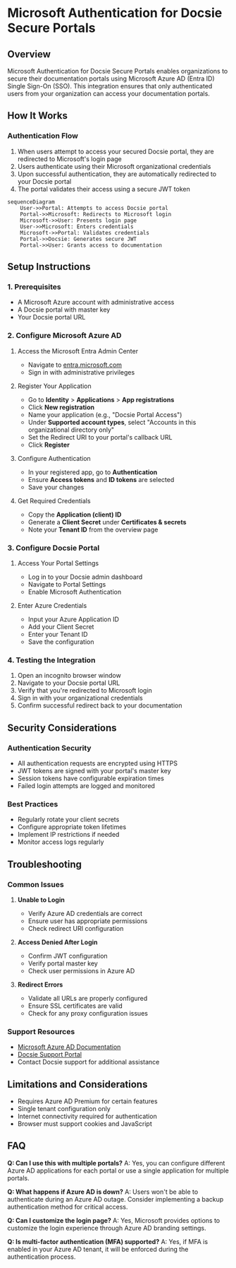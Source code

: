 # Microsoft Authentication for Docsie Secure Portals

## Overview
Microsoft Authentication for Docsie Secure Portals enables organizations to secure their documentation portals using Microsoft Azure AD (Entra ID) Single Sign-On (SSO). This integration ensures that only authenticated users from your organization can access your documentation portals.

## How It Works

### Authentication Flow
1. When users attempt to access your secured Docsie portal, they are redirected to Microsoft's login page
2. Users authenticate using their Microsoft organizational credentials
3. Upon successful authentication, they are automatically redirected to your Docsie portal
4. The portal validates their access using a secure JWT token

```mermaid
sequenceDiagram
    User->>Portal: Attempts to access Docsie portal
    Portal->>Microsoft: Redirects to Microsoft login
    Microsoft->>User: Presents login page
    User->>Microsoft: Enters credentials
    Microsoft->>Portal: Validates credentials
    Portal->>Docsie: Generates secure JWT
    Portal->>User: Grants access to documentation
```

## Setup Instructions

### 1. Prerequisites
- A Microsoft Azure account with administrative access
- A Docsie portal with master key
- Your Docsie portal URL

### 2. Configure Microsoft Azure AD

1. Access the Microsoft Entra Admin Center
   - Navigate to [entra.microsoft.com](https://entra.microsoft.com)
   - Sign in with administrative privileges

2. Register Your Application
   - Go to **Identity** > **Applications** > **App registrations**
   - Click **New registration**
   - Name your application (e.g., "Docsie Portal Access")
   - Under **Supported account types**, select "Accounts in this organizational directory only"
   - Set the Redirect URI to your portal's callback URL
   - Click **Register**

3. Configure Authentication
   - In your registered app, go to **Authentication**
   - Ensure **Access tokens** and **ID tokens** are selected
   - Save your changes

4. Get Required Credentials
   - Copy the **Application (client) ID**
   - Generate a **Client Secret** under **Certificates & secrets**
   - Note your **Tenant ID** from the overview page

### 3. Configure Docsie Portal

1. Access Your Portal Settings
   - Log in to your Docsie admin dashboard
   - Navigate to Portal Settings
   - Enable Microsoft Authentication
   
2. Enter Azure Credentials
   - Input your Azure Application ID
   - Add your Client Secret
   - Enter your Tenant ID
   - Save the configuration

### 4. Testing the Integration

1. Open an incognito browser window
2. Navigate to your Docsie portal URL
3. Verify that you're redirected to Microsoft login
4. Sign in with your organizational credentials
5. Confirm successful redirect back to your documentation

## Security Considerations

### Authentication Security
- All authentication requests are encrypted using HTTPS
- JWT tokens are signed with your portal's master key
- Session tokens have configurable expiration times
- Failed login attempts are logged and monitored

### Best Practices
- Regularly rotate your client secrets
- Configure appropriate token lifetimes
- Implement IP restrictions if needed
- Monitor access logs regularly

## Troubleshooting

### Common Issues

1. **Unable to Login**
   - Verify Azure AD credentials are correct
   - Ensure user has appropriate permissions
   - Check redirect URI configuration

2. **Access Denied After Login**
   - Confirm JWT configuration
   - Verify portal master key
   - Check user permissions in Azure AD

3. **Redirect Errors**
   - Validate all URLs are properly configured
   - Ensure SSL certificates are valid
   - Check for any proxy configuration issues

### Support Resources
- [Microsoft Azure AD Documentation](https://docs.microsoft.com/en-us/azure/active-directory/)
- [Docsie Support Portal](https://help.docsie.io)
- Contact Docsie support for additional assistance

## Limitations and Considerations
- Requires Azure AD Premium for certain features
- Single tenant configuration only
- Internet connectivity required for authentication
- Browser must support cookies and JavaScript

## FAQ

**Q: Can I use this with multiple portals?**
A: Yes, you can configure different Azure AD applications for each portal or use a single application for multiple portals.

**Q: What happens if Azure AD is down?**
A: Users won't be able to authenticate during an Azure AD outage. Consider implementing a backup authentication method for critical access.

**Q: Can I customize the login page?**
A: Yes, Microsoft provides options to customize the login experience through Azure AD branding settings.

**Q: Is multi-factor authentication (MFA) supported?**
A: Yes, if MFA is enabled in your Azure AD tenant, it will be enforced during the authentication process. 